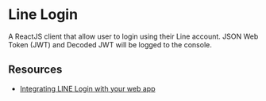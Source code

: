 # Line Login

A ReactJS client that allow user to login using their Line account. JSON Web Token (JWT) and Decoded JWT will be logged to the console.

## Resources

- [Integrating LINE Login with your web app](https://developers.line.biz/en/docs/line-login/web/integrate-line-login/)